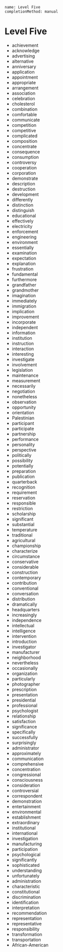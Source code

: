 ```ngMeta
name: Level Five
completionMethod: manual
```

# Level Five

- achievement
- acknowledge
- advertising
- alternative
- anniversary
- application
- appointment
- appropriate
- arrangement
- association
- celebration
- cholesterol
- combination
- comfortable
- communicate
- competition
- competitive
- complicated
- composition
- concentrate
- consequence
- consumption
- controversy
- cooperation
- corporation
- demonstrate
- description
- destruction
- development
- differently
- distinction
- distinguish
- educational
- effectively
- electricity
- enforcement
- engineering
- environment
- essentially
- examination
- expectation
- explanation
- frustration
- fundamental
- furthermore
- grandfather
- grandmother
- imagination
- immediately
- immigration
- implication
- improvement
- incorporate
- independent
- information
- institution
- instruction
- interaction
- interesting
- investigate
- involvement
- legislation
- maintenance
- measurement
- necessarily
- negotiation
- nonetheless
- observation
- opportunity
- orientation
- Palestinian
- participant
- participate
- partnership
- performance
- personality
- perspective
- politically
- possibility
- potentially
- preparation
- publication
- quarterback
- recognition
- requirement
- reservation
- responsible
- restriction
- scholarship
- significant
- substantial
- temperature
- traditional
- agricultural
- championship
- characterize
- circumstance
- conservative
- considerable
- construction
- contemporary
- contribution
- conventional
- conversation
- distribution
- dramatically
- headquarters
- increasingly
- independence
- intellectual
- intelligence
- intervention
- introduction
- investigator
- manufacturer
- neighborhood
- nevertheless
- occasionally
- organization
- particularly
- photographer
- prescription
- presentation
- presidential
- professional
- psychologist
- relationship
- satisfaction
- significance
- specifically
- successfully
- surprisingly
- administrator
- approximately
- communication
- comprehensive
- concentration
- congressional
- consciousness
- consideration
- controversial
- correspondent
- demonstration
- entertainment
- environmental
- establishment
- extraordinary
- institutional
- international
- investigation
- manufacturing
- participation
- psychological
- significantly
- sophisticated
- understanding
- unfortunately
- administration
- characteristic
- constitutional
- discrimination
- identification
- interpretation
- recommendation
- representation
- representative
- responsibility
- transformation
- transportation
- African-American